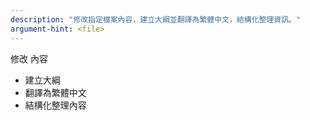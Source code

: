 ```yaml
---
description: "修改指定檔案內容，建立大綱並翻譯為繁體中文，結構化整理資訊。"
argument-hint: <file>
---
```


修改 <file> 內容
- 建立大綱
- 翻譯為繁體中文
- 結構化整理內容